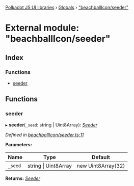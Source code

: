 [Polkadot JS UI libraries](../README.md) › [Globals](../globals.md) › ["beachballIcon/seeder"](_beachballicon_seeder_.md)

# External module: "beachballIcon/seeder"

## Index

### Functions

* [seeder](_beachballicon_seeder_.md#seeder)

## Functions

###  seeder

▸ **seeder**(`_seed`: string | Uint8Array): *[Seeder](_beachballicon_types_.md#seeder)*

*Defined in [beachballIcon/seeder.ts:11](https://github.com/polkadot-js/ui/blob/7b6ff511/packages/ui-shared/src/beachballIcon/seeder.ts#L11)*

**Parameters:**

Name | Type | Default |
------ | ------ | ------ |
`_seed` | string &#124; Uint8Array | new Uint8Array(32) |

**Returns:** *[Seeder](_beachballicon_types_.md#seeder)*
